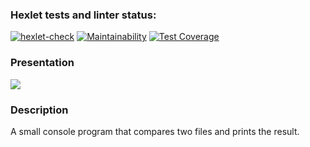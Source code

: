 ### Hexlet tests and linter status:
[![hexlet-check](https://github.com/killdom2/java-project-71/actions/workflows/hexlet-check.yml/badge.svg)](https://github.com/killdom2/java-project-71/actions/workflows/hexlet-check.yml)
[![Maintainability](https://api.codeclimate.com/v1/badges/80edda2a75e4e0779a25/maintainability)](https://codeclimate.com/github/killdom2/java-project-71/maintainability)
[![Test Coverage](https://api.codeclimate.com/v1/badges/80edda2a75e4e0779a25/test_coverage)](https://codeclimate.com/github/killdom2/java-project-71/test_coverage)
### Presentation
<a href="https://asciinema.org/a/3sJljvKjhlFAzdr0ZzVGwDgk7" target="_blank"><img src="https://asciinema.org/a/3sJljvKjhlFAzdr0ZzVGwDgk7.svg" /></a>
### Description
A small console program that compares two files and prints the result.

